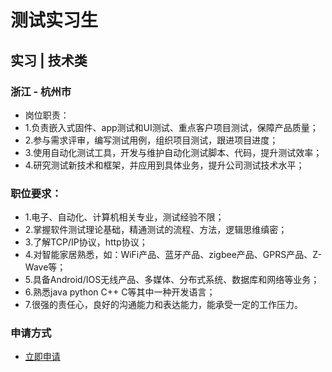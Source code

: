 
# 测试实习生
## 实习  |  技术类
### 浙江 - 杭州市

- 岗位职责：&nbsp;&nbsp;&nbsp;&nbsp;&nbsp;&nbsp;&nbsp;&nbsp;&nbsp;&nbsp;&nbsp;&nbsp;&nbsp;&nbsp;&nbsp;&nbsp;&nbsp;&nbsp;&nbsp;&nbsp;&nbsp;&nbsp;&nbsp;&nbsp;&nbsp;&nbsp;&nbsp;&nbsp;&nbsp;&nbsp;&nbsp;&nbsp;&nbsp;&nbsp;&nbsp;&nbsp;&nbsp;&nbsp;&nbsp;&nbsp;&nbsp;&nbsp;&nbsp;&nbsp;&nbsp;&nbsp;&nbsp;&nbsp;&nbsp;&nbsp;&nbsp;&nbsp;&nbsp;&nbsp;&nbsp;&nbsp;&nbsp;&nbsp;&nbsp;&nbsp;&nbsp;&nbsp;&nbsp;&nbsp;&nbsp;&nbsp;&nbsp;
- 1.负责嵌入式固件、app测试和UI测试、重点客户项目测试，保障产品质量；
- 2.参与需求评审，编写测试用例，组织项目测试，跟进项目进度；
- 3.使用自动化测试工具，开发与维护自动化测试脚本、代码，提升测试效率；
- 4.研究测试新技术和框架，并应用到具体业务，提升公司测试技术水平；

### 职位要求：
- 1.电子、自动化、计算机相关专业，测试经验不限；
- 2.掌握软件测试理论基础，精通测试的流程、方法，逻辑思维缜密；
- 3.了解TCP/IP协议，http协议；
- 4.对智能家居熟悉，如：WiFi产品、蓝牙产品、zigbee产品、GPRS产品、Z-Wave等；
- 5.具备Android/IOS无线产品、多媒体、分布式系统、数据库和网络等业务；
- 6.熟悉java&nbsp;python&nbsp;C++&nbsp;C等其中一种开发语言；
- 7.很强的责任心，良好的沟通能力和表达能力，能承受一定的工作压力。
### 申请方式
- <a href="mailto:hr@tuya.com?subject=求职简历-测试实习生-来自GitHub">立即申请</a>